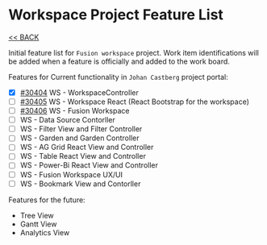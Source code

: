 # Workspace Project Feature List

[<< BACK](/README.md)

Initial feature list for `Fusion workspace` project. Work item identifications will be added when a feature is officially and added to the work board.

Features for Current functionality in `Johan Castberg` project portal:

- [x] [#30404](https://statoil-proview.visualstudio.com/Fusion/_backlogs/backlog/Johan%20Castberg%20inn%20i%20Fusion/Epics/?workitem=30404) WS - WorkspaceController
- [ ] [#30405](https://statoil-proview.visualstudio.com/Fusion/_backlogs/backlog/Johan%20Castberg%20inn%20i%20Fusion/Epics/?workitem=30405) WS - Workspace React (React Bootstrap for the workspace)
- [ ] [#30406](https://statoil-proview.visualstudio.com/Fusion/_backlogs/backlog/Johan%20Castberg%20inn%20i%20Fusion/Epics/?workitem=30407) WS - Fusion Workspace
- [ ] WS - Data Source Contorller
- [ ] WS - Filter View and Filter Controller
- [ ] WS - Garden and Garden Controller
- [ ] WS - AG Grid React View and Controller
- [ ] WS - Table React View and Controller
- [ ] WS  - Power-Bi React View and Controller
- [ ] WS - Fusion Workspace UX/UI
- [ ] WS - Bookmark View and Contorller

Features for the future:

- Tree View
- Gantt View
- Analytics View
